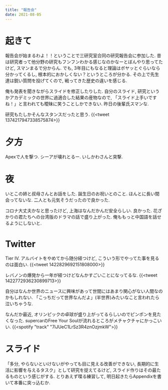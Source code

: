 ```yaml
---
title: "報告会"
date: 2021-08-05
---
```


# 起きて
報告会が始まるわよ！！ということで三研究室合同の研究報告会に参加した. 昔は研究者って他分野の研究もフンフンわかる感じなのかなーとぼんやり思ってたけど, スマンまるで分からん.
でも, 3年目にもなると理論はボヤッとぐらいなら分かってくるし, 根本的におかしくない？というところが分かる. その上で先生達は鋭い質問を投げてくので, 戦ってきた歴史の違いを感じる.

俺も発表を聞きながらスライドを修正したりした. 自分のスライド, 研究というかアカデミックの世界に過適合した結果の産物なので, 「スライド上手いですね！」と言われても曖昧に笑うことしかできない. 昨日の後輩氏スマンな.

研究もたしかそんなスタンスだったと思う.
{{<tweet 1374217947338575874>}}
# 夕方
Apexで人を撃つ. シーアが壊れとるー. いしかわさんと突撃.

# 夜
いとこの姉と叔母さんとお話をした. 誕生日のお祝いとのこと. ほんとに長い間会ってないな. 二人とも元気そうだったので良かった.

コロナ大丈夫かなと思ったけど, 上海はなんだかんだ安全らしい. 良かった. 花ざかりの君たちへの台湾版のドラマの話で盛り上がった. 俺ももっと中国語を話せるようにしないと.

# Twitter
Tier IV. アルバイトをやめてから随分経つけど, こういう形でやってた事を見るのは面白い.
{{<tweet 1422829692151808000>}}

レバノンの爆発から一年が経つけどなんかすごいことになってるな.
{{<tweet 1422772936230899713>}}

自分はなんか世界のニュースに興味があって世間にはあまり関心がない人間なのかもしれない. 「こっちだって世界なんだよ」(半世界)みたいなこと言われたら泣いちゃうな.

なんだか最近, オリンピックの卓球が盛り上がってるらしいのでピンポンを見たくなった. supercarのFree Your Soulが流れるところがメチャクチャにかっこいい.
{{<spotify "track" "7iJUeC1LrSz3R4znOzjmkW">}}

# スライド
「多分, やらないといけないがやっても目に見える改善ができない, 長期的に生活に影響を与えるタスク」として研究を捉えてるけど, スライド作りはその最たるものという感じがする. とりあえず喋る練習して, 明日起きたらAppendixを書いて本番に突っ込むか.